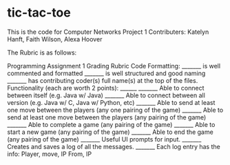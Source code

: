 # tic-tac-toe

This is the code for Computer Networks Project 1
Contributers: Katelyn Hanft, Faith Wilson, Alexa Hoover

The Rubric is as follows:

Programming Assignment 1 Grading Rubric
Code Formatting:
_______ is well commented and formatted
_______ is well structured and good naming
_______ has contributing coder(s) full name(s) at the top of the files.
Functionality (each are worth 2 points): ______
_______ Able to connect between itself (e.g. Java w/ Java)
_______ Able to connect between all version (e.g. Java w/ C, Java w/ Python, etc)
_______ Able to send at least one move between the players (any one pairing of the game)
_______ Able to send at least one move between the players (any pairing of the game)
_______ Able to complete a game (any pairing of the game)
_______ Able to start a new game (any pairing of the game)
_______ Able to end the game (any pairing of the game)
_______ Useful UI prompts for input.
_______ Creates and saves a log of all the messages.
_______ Each log entry has the info: Player, move, IP From, IP
